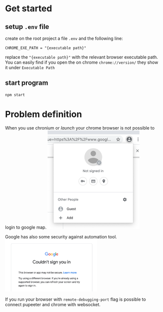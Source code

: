 # Get started 

## setup `.env` file
create on the root project a file `.env` and the following line:
```
CHROME_EXE_PATH = "{executable path}"
```
replace the `"{executable path}"` with the relevant browser executable path.
You can easily find if you open the on chrome `chrome://version/` they show it under `Executable Path`

## start program
```
npm start
```

# Problem definition
When you use chronium or *launch* your chrome browser is not possible to login to google map.
<img width="300" src="./docs/screenshot-user.png" />

Google has also some security against automation tool.
<img width="300" src="./docs/screenshot-google-sign-in.png" />

If you run your browser with `remote-debugging-port` flag is possible to connect pupeeter and chrome with websocket.